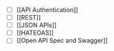 - [ ] [[API Authentication]]
- [ ] [[REST]]
- [ ] [[JSON APIs]]
- [ ] [[HATEOAS]]
- [ ] [[Open API Spec and Swagger]]